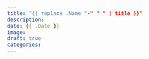```yaml
---
title: "{{ replace .Name "-" " " | title }}"
description:
date: {{ .Date }}
image:
draft: true
categories:
---
```


